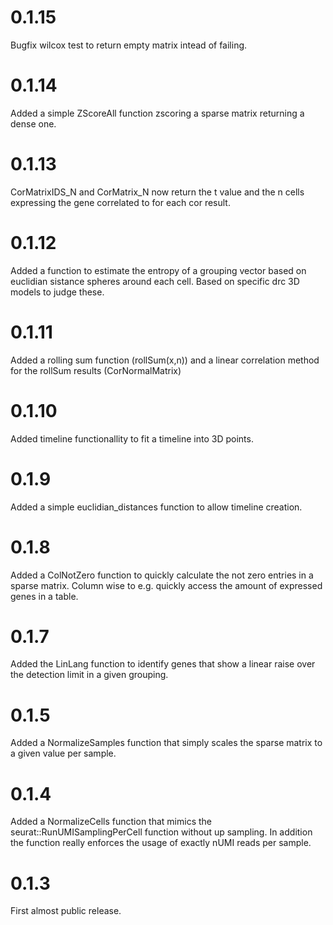 # 0.1.15

Bugfix wilcox test to return empty matrix intead of failing.

# 0.1.14

Added a simple ZScoreAll function zscoring a sparse matrix returning a dense one.

# 0.1.13

CorMatrixIDS_N and CorMatrix_N now return the t value and the n cells expressing the gene correlated to for each cor result.


# 0.1.12

Added a function to estimate the entropy of a grouping vector based on euclidian sistance spheres around each cell. 
Based on specific drc 3D models to judge these.

# 0.1.11

Added a rolling sum function (rollSum(x,n)) and a linear correlation method for the rollSum results (CorNormalMatrix)

# 0.1.10

Added timeline functionallity to fit a timeline into 3D points.

# 0.1.9

Added a simple euclidian_distances function to allow timeline creation.

# 0.1.8

Added a ColNotZero function to quickly calculate the not zero entries in a sparse matrix. Column wise to e.g. quickly access the amount of expressed genes in a table.

# 0.1.7

Added the LinLang function to identify genes that show a linear raise over the detection limit in a given grouping.  

# 0.1.5

Added a NormalizeSamples function that simply scales the sparse matrix to a given value per sample.

# 0.1.4

Added a NormalizeCells function that mimics the seurat::RunUMISamplingPerCell function without up sampling.
In addition the function really enforces the usage of exactly nUMI reads per sample.

# 0.1.3

First almost public release.
